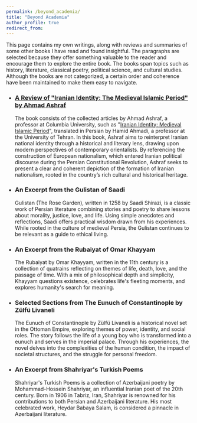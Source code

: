 ```yaml
---
permalink: /beyond_academia/
title: "Beyond Academia"
author_profile: true
redirect_from: 
---
```

This page contains my own writings, along with reviews and summaries of some other books I have read and found insightful. The paragraphs are selected because they offer something valuable to the reader and encourage them to explore the entire book. The books span topics such as history, literature, classical poetry, political science, and cultural studies. Although the books are not categorized, a certain order and coherence have been maintained to make them easy to navigate.

* ### [A Review of "Iranian Identity: The Medieval Islamic Period" by Ahmad Ashraf](/files/Iranian_Identity.pdf)
  The book consists of the collected articles by Ahmad Ashraf, a professor at Columbia University, such as "[Iranian Identity: Medieval Islamic Period](https://www.iranicaonline.org/articles/iranian-identity-iii-medieval-islamic-period)", translated in Persian by Hamid Ahmadi, a professor at the University of Tehran. In this book, Ashraf aims to reinterpret Iranian national identity through a historical and literary lens, drawing upon modern perspectives of contemporary orientalists. By referencing the construction of European nationalism, which entered Iranian political discourse during the Persian Constitutional Revolution, Ashraf seeks to present a clear and coherent depiction of the formation of Iranian nationalism, rooted in the country’s rich cultural and historical heritage.
* ### An Excerpt from the Gulistan of Saadi
  Gulistan (The Rose Garden), written in 1258 by Saadi Shirazi, is a classic work of Persian literature combining stories and poetry to share lessons about morality, justice, love, and life. Using simple anecdotes and reflections, Saadi offers practical wisdom drawn from his experiences. While rooted in the culture of medieval Persia, the Gulistan continues to be relevant as a guide to ethical living.
* ### An Excerpt from the Rubaiyat of Omar Khayyam
  The Rubaiyat by Omar Khayyam, written in the 11th century is a collection of quatrains reflecting on themes of life, death, love, and the passage of time. With a mix of philosophical depth and simplicity, Khayyam questions existence, celebrates life's fleeting moments, and explores humanity's search for meaning.
* ### Selected Sections from The Eunuch of Constantinople by Zülfü Livaneli
  The Eunuch of Constantinople by Zülfü Livaneli is a historical novel set in the Ottoman Empire, exploring themes of power, identity, and social roles. The story follows the life of a young boy who is transformed into a eunuch and serves in the imperial palace. Through his experiences, the novel delves into the complexities of the human condition, the impact of societal structures, and the struggle for personal freedom.
* ### An Excerpt from Shahriyar's Turkish Poems
  Shahriyar's Turkish Poems is a collection of Azerbaijani poetry by Mohammad-Hossein Shahriyar, an influential Iranian poet of the 20th century. Born in 1906 in Tabriz, Iran, Shahriyar is renowned for his contributions to both Persian and Azerbaijani literature. His most celebrated work, Heydar Babaya Salam, is considered a pinnacle in Azerbaijani literature.
